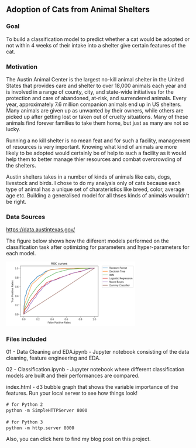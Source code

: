 ## Adoption of Cats from Animal Shelters

### Goal
To build a classification model to predict whether a cat would be adopted or not within 4 weeks of their intake into a shelter give certain features of the cat.

### Motivation 
The Austin Animal Center is the largest no-kill animal shelter in the United States that provides care and shelter to over 18,000 animals each year and is involved in a range of county, city, and state-wide initiatives for the protection and care of abandoned, at-risk, and surrendered animals. Every year, approximately 7.6 million companion animals end up in US shelters. Many animals are given up as unwanted by their owners, while others are picked up after getting lost or taken out of cruelty situations. Many of these animals find forever families to take them home, but just as many are not so lucky. 

Running a no kill shelter is no mean feat and for such a facility, management of resources is very important. Knowing what kind of animals are more likely to be adopted would certainly be of help to such a facility as it would help them to better manage thier resources and combat overcrowding of the shelters.

Austin shelters takes in a number of kinds of animals like cats, dogs, livestock and birds. I chose to do my analysis only of cats because each type of animal has a unique set of charateristics like breed, color, average age etc. Building a generalised model for all thses kinds of animals wouldn't be right.

### Data Sources
https://data.austintexas.gov/ 

The figure below shows how the diiferent models performed on the classification task after optimizing for parameters and hyper-parameters for each model.

<img src='images/ROC curves.png' width=70%>

### Files included

01 - Data Cleaning and EDA.ipynb - Jupyter notebook consisting of the data cleaning, feature engineering and EDA.

02 - Classification.ipynb - Jupyter notebook where different classification models are built and their performances are compared.

index.html - d3 bubble graph that shows the variable importance of the features.
Run your local server to see how things look! 
```
# for Python 2
python -m SimpleHTTPServer 8000

# for Python 3
python -m http.server 8000
```

Also, you can click here to find my blog post on this project.
